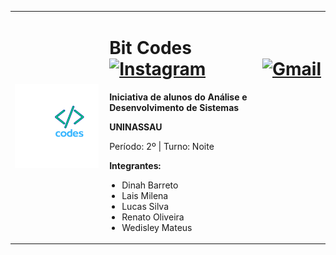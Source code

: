 <table style="border-collapse: collapse; width: 100%;"> <!-- Feito por Dinah. -->
    <tr>
        <td width="30%" style="border: none; padding-right: 10px;">
            <img src="https://github.com/bitcodes-ads/bitcodes-ads/blob/main/Systems%20and%20technology%20programming%20company%20logo%20(3).png?raw=true" width="100%">
        </td>
        <td style="border: none;">
            <h1>Bit Codes
                <div style="display: flex; align-items: center;">
                <a href="https://www.instagram.com/bit.codes_/" style="flex: 1;">
                <img src="https://cdn-icons-png.flaticon.com/512/2111/2111463.png" alt="Instagram" width="4%">
                </a>
    <a href="bitcodes.ads@gmail.com">
        <img src="https://cdn-icons-png.flaticon.com/512/5968/5968534.png" alt="Gmail" style="width: 4%;">
    </a>
            </h1>
            <p style="font-weight: bold;">Iniciativa de alunos do Análise e Desenvolvimento de Sistemas</p>
            <p style="font-weight: bold;">UNINASSAU</p>
            <p>Período: 2º | Turno: Noite</p>
            <p style="font-weight: bold;">Integrantes:</p>
            <ul style="list-style-type: disc; padding-left: 20px;"> <!-- Feito por Lais -->
                <li>Dinah Barreto</li>
                <li>Lais Milena</li>
                <li>Lucas Silva</li>
                <li>Renato Oliveira</li>
                <li>Wedisley Mateus</li>
            </ul>
        </td>
    </tr>
</table>
